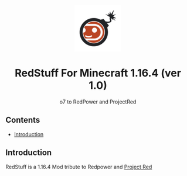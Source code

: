 <p align="center">
  <img src="https://github.com/Joshuahuahua/KTANE-ASSISTANT/blob/CLI/extras/icon/icon_updated_dark.png" width="128" height="128">
</p>

<h1 align="center">RedStuff For Minecraft 1.16.4 (ver 1.0)</h1>
<p align="center">o7 to RedPower and ProjectRed </p>

## Contents
- [Introduction](#introduction)

## Introduction
RedStuff is a 1.16.4 Mod tribute to Redpower and [Project Red](https://projectredwiki.com/wiki/Main_Page)
